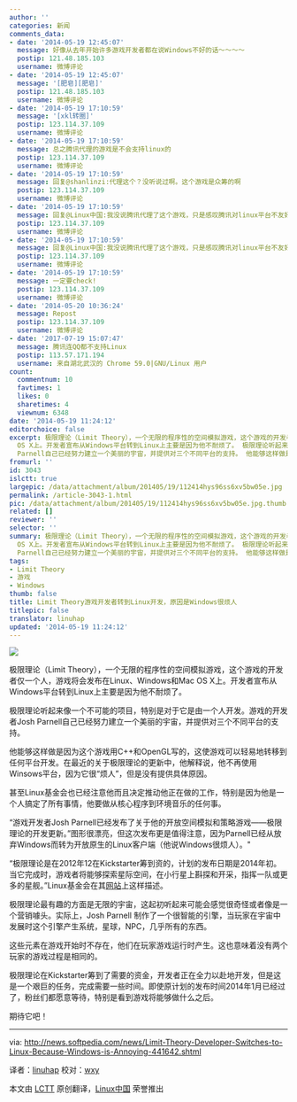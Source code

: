 ```yaml
---
author: ''
categories: 新闻
comments_data:
- date: '2014-05-19 12:45:07'
  message: 好像从去年开始许多游戏开发者都在说Windows不好的话～～～～
  postip: 121.48.185.103
  username: 微博评论
- date: '2014-05-19 12:45:07'
  message: '[肥皂][肥皂]'
  postip: 121.48.185.103
  username: 微博评论
- date: '2014-05-19 17:10:59'
  message: '[xkl转圈]'
  postip: 123.114.37.109
  username: 微博评论
- date: '2014-05-19 17:10:59'
  message: 总之腾讯代理的游戏是不会支持linux的
  postip: 123.114.37.109
  username: 微博评论
- date: '2014-05-19 17:10:59'
  message: 回复@shanlinzi:代理这个？没听说过啊。这个游戏是众筹的啊
  postip: 123.114.37.109
  username: 微博评论
- date: '2014-05-19 17:10:59'
  message: 回复@Linux中国:我没说腾讯代理了这个游戏，只是感叹腾讯对linux平台不友好而已
  postip: 123.114.37.109
  username: 微博评论
- date: '2014-05-19 17:10:59'
  message: 回复@Linux中国:我没说腾讯代理了这个游戏，只是感叹腾讯对linux平台不友好而已//@Linux中国:回复@shanlinzi:代理这个？没听说过啊。这个游戏是众筹的啊
  postip: 123.114.37.109
  username: 微博评论
- date: '2014-05-19 17:10:59'
  message: 一定要check!
  postip: 123.114.37.109
  username: 微博评论
- date: '2014-05-20 10:36:24'
  message: Repost
  postip: 123.114.37.109
  username: 微博评论
- date: '2017-07-19 15:07:47'
  message: 腾讯连QQ都不支持Linux
  postip: 113.57.171.194
  username: 来自湖北武汉的 Chrome 59.0|GNU/Linux 用户
count:
  commentnum: 10
  favtimes: 1
  likes: 0
  sharetimes: 4
  viewnum: 6348
date: '2014-05-19 11:24:12'
editorchoice: false
excerpt: 极限理论（Limit Theory），一个无限的程序性的空间模拟游戏，这个游戏的开发者仅一个人，游戏将会发布在Linux、Windows和Mac
  OS X上。开发者宣布从Windows平台转到Linux上主要是因为他不耐烦了。 极限理论听起来像一个不可能的项目，特别是对于它是由一个人开发。游戏的开发者Josh
  Parnell自己已经努力建立一个美丽的宇宙，并提供对三个不同平台的支持。 他能够这样做是因为这个游戏用C++和OpenGL写的，这使游戏可以轻易地转移到任何平台开发。在最近的关于极限理论的更新中，他解释说，他不再使用Winsows平台，因为它很烦人，但是没有提
fromurl: ''
id: 3043
islctt: true
largepic: /data/attachment/album/201405/19/112414hys96ss6xv5bw05e.jpg
permalink: /article-3043-1.html
pic: /data/attachment/album/201405/19/112414hys96ss6xv5bw05e.jpg.thumb.jpg
related: []
reviewer: ''
selector: ''
summary: 极限理论（Limit Theory），一个无限的程序性的空间模拟游戏，这个游戏的开发者仅一个人，游戏将会发布在Linux、Windows和Mac
  OS X上。开发者宣布从Windows平台转到Linux上主要是因为他不耐烦了。 极限理论听起来像一个不可能的项目，特别是对于它是由一个人开发。游戏的开发者Josh
  Parnell自己已经努力建立一个美丽的宇宙，并提供对三个不同平台的支持。 他能够这样做是因为这个游戏用C++和OpenGL写的，这使游戏可以轻易地转移到任何平台开发。在最近的关于极限理论的更新中，他解释说，他不再使用Winsows平台，因为它很烦人，但是没有提
tags:
- Limit Theory
- 游戏
- Windows
thumb: false
title: Limit Theory游戏开发者转到Linux开发，原因是Windows很烦人
titlepic: false
translator: linuhap
updated: '2014-05-19 11:24:12'
---
```


![](/data/attachment/album/201405/19/112414hys96ss6xv5bw05e.jpg)


极限理论（Limit Theory），一个无限的程序性的空间模拟游戏，这个游戏的开发者仅一个人，游戏将会发布在Linux、Windows和Mac OS X上。开发者宣布从Windows平台转到Linux上主要是因为他不耐烦了。


极限理论听起来像一个不可能的项目，特别是对于它是由一个人开发。游戏的开发者Josh Parnell自己已经努力建立一个美丽的宇宙，并提供对三个不同平台的支持。


他能够这样做是因为这个游戏用C++和OpenGL写的，这使游戏可以轻易地转移到任何平台开发。在最近的关于极限理论的更新中，他解释说，他不再使用Winsows平台，因为它很“烦人”，但是没有提供具体原因。


甚至Linux基金会也已经注意他而且决定推动他正在做的工作，特别是因为他是一个人搞定了所有事情，他要做从核心程序到环境音乐的任何事。


“游戏开发者Josh Parnell已经发布了关于他的开放空间模拟和策略游戏——极限理论的开发更新。”图形很漂亮，但这次发布更是值得注意，因为Parnell已经从放弃Windows而转为开放原生的Linux客户端（他说Windows很烦人）。"


“极限理论是在2012年12在Kickstarter筹到资的，计划的发布日期是2014年初。当它完成时，游戏者将能够探索星际空间，在小行星上斟探和开采，指挥一队或更多的星舰。”Linux基金会在其[网站](http://www.linuxfoundation.org/news-media/blogs/browse/2014/05/linux-video-week-limit-theory-game-developer-switches-linux)上这样描述。


极限理论最有趣的方面是无限的宇宙，这起初听起来可能会感觉很奇怪或者像是一个营销噱头。实际上，Josh Parnell 制作了一个很智能的引擎，当玩家在宇宙中发展时这个引擎产生系统，星球，NPC，几乎所有的东西。


这些元素在游戏开始时不存在，他们在玩家游戏运行时产生。这也意味着没有两个玩家的游戏过程是相同的。


极限理论在Kickstarter筹到了需要的资金，开发者正在全力以赴地开发，但是这是一个艰巨的任务，完成需要一些时间。即使原计划的发布时间2014年1月已经过了，粉丝们都愿意等待，特别是看到游戏将能够做什么之后。


期待它吧！




---


via: <http://news.softpedia.com/news/Limit-Theory-Developer-Switches-to-Linux-Because-Windows-is-Annoying-441642.shtml>


译者：[linuhap](https://github.com/linuhap) 校对：[wxy](https://github.com/wxy)


本文由 [LCTT](https://github.com/LCTT/TranslateProject) 原创翻译，[Linux中国](http://linux.cn/) 荣誉推出